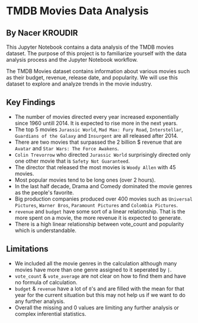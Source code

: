 # TMDB Movies Data Analysis
## By Nacer KROUDIR

This Jupyter Notebook contains a data analysis of the TMDB movies dataset. The purpose of this project is to familiarize yourself with the data analysis process and the Jupyter Notebook workflow.

The TMDB Movies dataset contains information about various movies such as their budget, revenue, release date, and popularity. We will use this dataset to explore and analyze trends in the movie industry.

## Key Findings

- The number of movies directed every year increased exponentially since 1960 untill 2014. It is expected to rise more in the next years.
- The top 5 movies `Jurassic World`, `Mad Max: Fury Road`, `Interstellar`, `Guardians of the Galaxy` and `Insurgent` are all released after 2014.
- There are two movies that surpassed the 2 billion $ revenue that are `Avatar` and `Star Wars: The Force Awakens`.
- `Colin Trevorrow` who directed `Jurassic World` surprisingly directed only one other movie that is `Safety Not Guaranteed`.
- The director that released the most movies is `Woody Allen` with 45 movies.
- Most popular movies tend to be long ones (over 2 hours).
- In the last half decade, Drama and Comedy dominated the movie genres as the people's favorite.
- Big production companies produced over 400 movies such as `Universal Pictures`, `Warner Bros`, `Paramount Pictures` and `Colombia Pictures`.
- `revenue` and `budget` have some sort of a linear relationship. That is the more spent on a movie, the more revenue it is expected to generate.
- There is a high linear relationship between vote_count and popularity which is understandable.

## Limitations

- We included all the movie genres in the calculation although many movies have more than one genre assigned to it seperated by `|`.
- `vote_count` & `vote_average` are not clear on how to find them and have no formula of calculation.
- `budget` & `revenue` have a lot of `0`'s and are filled with the mean for that year for the current situation but this may not help us if we want to do any further analysis.
- Overall the missing and 0 values are limiting any further analysis or complex inferential statistics.
